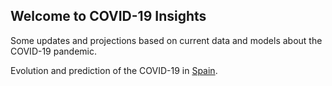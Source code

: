 ## Welcome to COVID-19 Insights

Some updates and projections based on current data and models about the COVID-19 pandemic.

Evolution and prediction of the COVID-19 in [Spain](https://github.com/pablocarb/covid19/blob/master/covid-19-predictions.ipynb).
